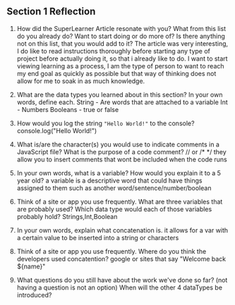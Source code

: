 ## Section 1 Reflection

1. How did the SuperLearner Article resonate with you? What from this list do you already do? Want to start doing or do more of? Is there anything not on this list, that you would add to it?
 The article was very interesting, I do like to read instructions thoroughly before starting any type of project before actually doing it, so that i already like to do. I want to start viewing learning as a process, I am the type of person to want to reach my end goal as quickly as possible but that way of thinking does not allow for me to soak in as much knowledge.

2. What are the data types you learned about in this section? In your own words, define each.
String - Are words that are attached to a variable
Int - Numbers
Booleans - true or false

3. How would you log the string `"Hello World!"` to the console?
console.log("Hello World!")

4. What is/are the character(s) you would use to indicate comments in a JavaScript file? What is the purpose of a code comment?
// or /* */
they allow you to insert comments that wont be included when the code runs
5. In your own words, what is a variable? How would you explain it to a 5 year old?
a variable is a descriptive word that could have things assigned to them such as another word/sentence/number/boolean

6. Think of a site or app you use frequently. What are three variables that are probably used? Which data type would each of those variables probably hold?
Strings,Int,Boolean

7. In your own words, explain what concatenation is.
it allows for a var with a certain value to be inserted into a string or characters

8. Think of a site or app you use frequently. Where do you think the developers used concatention?
google   or sites that say "Welcome back ${name}"

9. What questions do you still have about the work we've done so far? (not having a question is not an option)
When will the other 4 dataTypes be introduced?
